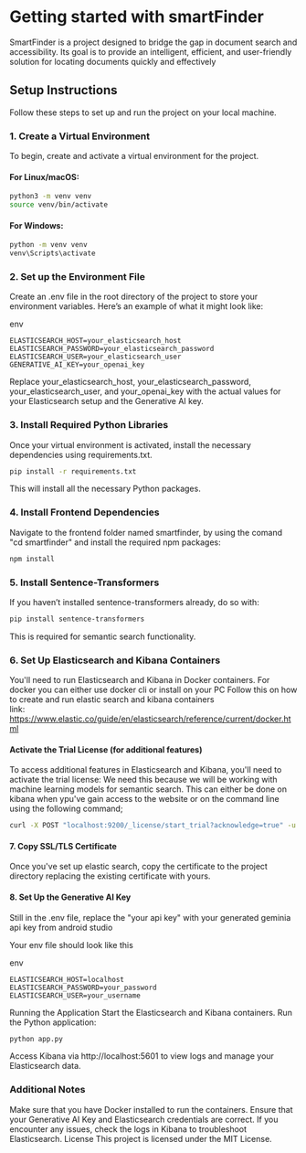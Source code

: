 # Getting started with smartFinder
SmartFinder is a project designed to bridge the gap in document search and accessibility. Its goal is to provide an intelligent, efficient, and user-friendly solution for locating documents quickly and effectively


## Setup Instructions

Follow these steps to set up and run the project on your local machine.

### 1. **Create a Virtual Environment**
To begin, create and activate a virtual environment for the project.

#### For Linux/macOS:
```bash
python3 -m venv venv
source venv/bin/activate
```
#### For Windows:
```bash
python -m venv venv
venv\Scripts\activate
```
### 2. Set up the Environment File
Create an .env file in the root directory of the project to store your environment variables. Here’s an example of what it might look like:

env
```
ELASTICSEARCH_HOST=your_elasticsearch_host
ELASTICSEARCH_PASSWORD=your_elasticsearch_password
ELASTICSEARCH_USER=your_elasticsearch_user
GENERATIVE_AI_KEY=your_openai_key
```
Replace your_elasticsearch_host, your_elasticsearch_password, your_elasticsearch_user, and your_openai_key with the actual values for your Elasticsearch setup and the Generative AI key.

### 3. Install Required Python Libraries
Once your virtual environment is activated, install the necessary dependencies using requirements.txt.

```bash
pip install -r requirements.txt
```
This will install all the necessary Python packages.

### 4. Install Frontend Dependencies
Navigate to the frontend folder named smartfinder, by using the comand "cd smartfinder" and install the required npm packages:

```bash
npm install
```
### 5. Install Sentence-Transformers
If you haven’t installed sentence-transformers already, do so with:

```bash
pip install sentence-transformers
```
This is required for semantic search functionality.

### 6. Set Up Elasticsearch and Kibana Containers
You'll need to run Elasticsearch and Kibana in Docker containers. For docker you can either use docker cli or install on your PC
Follow this on how to create and run elastic search and kibana containers  
link: https://www.elastic.co/guide/en/elasticsearch/reference/current/docker.html


#### Activate the Trial License (for additional features)
To access additional features in Elasticsearch and Kibana, you'll need to activate the trial license:
We need this because we will be working with machine learning models for semantic search. This can either be done on kibana when ypu've gain access to the website or on the command line using the following command;
```bash
curl -X POST "localhost:9200/_license/start_trial?acknowledge=true" -u elastic:your_elasticsearch_password
```


#### 7. Copy SSL/TLS Certificate
Once you've set up elastic search, copy the certificate to the project directory replacing the existing certificate with yours.

#### 8. Set Up the Generative AI Key
Still in the .env file, replace the "your api key" with your generated geminia api key from android studio

Your env file should look like this

env
```
ELASTICSEARCH_HOST=localhost
ELASTICSEARCH_PASSWORD=your_password
ELASTICSEARCH_USER=your_username
```
Running the Application
Start the Elasticsearch and Kibana containers.
Run the Python application:
```bash
python app.py
```
Access Kibana via http://localhost:5601 to view logs and manage your Elasticsearch data.

### Additional Notes
Make sure that you have Docker installed to run the containers.
Ensure that your Generative AI Key and Elasticsearch credentials are correct.
If you encounter any issues, check the logs in Kibana to troubleshoot Elasticsearch.
License
This project is licensed under the MIT License.

